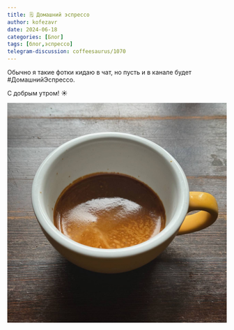 ```yaml
---
title: 🗒 Домашний эспрессо
author: kofezavr
date: 2024-06-18
categories: [Блог]
tags: [блог,эспрессо]
telegram-discussion: coffeesaurus/1070
--- 
```

Обычно я такие фотки кидаю в чат, но пусть и в канале будет #ДомашнийЭспрессо. 

С добрым утром! ☀️

![Домашний эспрессо](/assets/img/posts/24/06/espresso-3.jpg)
